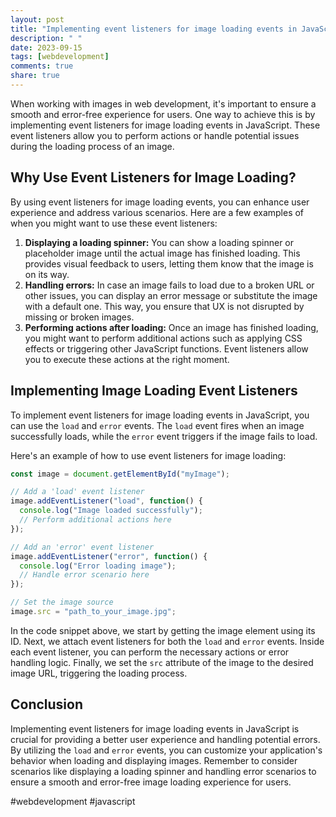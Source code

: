 ```yaml
---
layout: post
title: "Implementing event listeners for image loading events in JavaScript"
description: " "
date: 2023-09-15
tags: [webdevelopment]
comments: true
share: true
---
```


When working with images in web development, it's important to ensure a smooth and error-free experience for users. One way to achieve this is by implementing event listeners for image loading events in JavaScript. These event listeners allow you to perform actions or handle potential issues during the loading process of an image.

## Why Use Event Listeners for Image Loading?

By using event listeners for image loading events, you can enhance user experience and address various scenarios. Here are a few examples of when you might want to use these event listeners:

1. **Displaying a loading spinner:** You can show a loading spinner or placeholder image until the actual image has finished loading. This provides visual feedback to users, letting them know that the image is on its way.
2. **Handling errors:** In case an image fails to load due to a broken URL or other issues, you can display an error message or substitute the image with a default one. This way, you ensure that UX is not disrupted by missing or broken images.
3. **Performing actions after loading:** Once an image has finished loading, you might want to perform additional actions such as applying CSS effects or triggering other JavaScript functions. Event listeners allow you to execute these actions at the right moment.

## Implementing Image Loading Event Listeners

To implement event listeners for image loading events in JavaScript, you can use the `load` and `error` events. The `load` event fires when an image successfully loads, while the `error` event triggers if the image fails to load.

Here's an example of how to use event listeners for image loading:

```javascript
const image = document.getElementById("myImage");

// Add a 'load' event listener
image.addEventListener("load", function() {
  console.log("Image loaded successfully");
  // Perform additional actions here
});

// Add an 'error' event listener
image.addEventListener("error", function() {
  console.log("Error loading image");
  // Handle error scenario here
});

// Set the image source
image.src = "path_to_your_image.jpg";
```

In the code snippet above, we start by getting the image element using its ID. Next, we attach event listeners for both the `load` and `error` events. Inside each event listener, you can perform the necessary actions or error handling logic. Finally, we set the `src` attribute of the image to the desired image URL, triggering the loading process.

## Conclusion

Implementing event listeners for image loading events in JavaScript is crucial for providing a better user experience and handling potential errors. By utilizing the `load` and `error` events, you can customize your application's behavior when loading and displaying images. Remember to consider scenarios like displaying a loading spinner and handling error scenarios to ensure a smooth and error-free image loading experience for users.

#webdevelopment #javascript